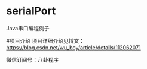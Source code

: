 # serialPort
Java串口编程例子

#项目介绍
项目详细介绍见博文：https://blog.csdn.net/wu_boy/article/details/112062071

微信订阅号：八卦程序